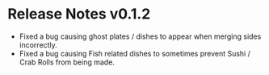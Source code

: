 ﻿# Release Notes v0.1.2

- Fixed a bug causing ghost plates / dishes to appear when merging sides incorrectly.
- Fixed a bug causing Fish related dishes to sometimes prevent Sushi / Crab Rolls from being made.